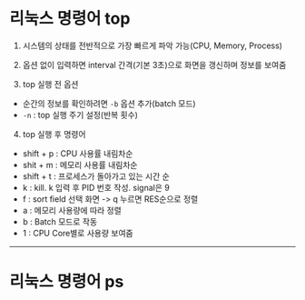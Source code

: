 # 리눅스 명령어 top

1) 시스템의 상태를 전반적으로 가장 빠르게 파악 가능(CPU, Memory, Process)

2) 옵션 없이 입력하면 interval 간격(기본 3초)으로 화면을 갱신하며 정보를 보여줌

3) top 실행 전 옵션

+ 순간의 정보를 확인하려면 `-b` 옵션 추가(batch 모드)
+ `-n` : top 실행 주기 설정(반복 횟수)


4) top 실행 후 명령어

+ shift + p : CPU 사용률 내림차순
+ shit + m : 메모리 사용률 내림차순
+ shift + t : 프로세스가 돌아가고 있는 시간 순
+ k : kill. k 입력 후 PID 번호 작성. signal은 9
+ f : sort field 선택 화면 -> q 누르면 RES순으로 정렬
+ a : 메모리 사용량에 따라 정렬
+ b : Batch 모드로 작동
+ 1 : CPU Core별로 사용량 보여줌

---

# 리눅스 명령어 ps
